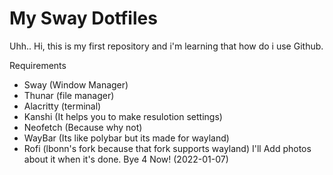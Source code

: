 # My Sway Dotfiles
Uhh.. Hi, this is my first repository and i'm learning that how do i use Github.

Requirements

- Sway (Window Manager)
- Thunar (file manager)
- Alacritty (terminal)
- Kanshi (It helps you to make resulotion settings)
- Neofetch (Because why not)
- WayBar (Its like polybar but its made for wayland)
- Rofi (lbonn's fork because that fork supports wayland)
 I'll Add photos about it when it's done. Bye 4 Now! (2022-01-07)
